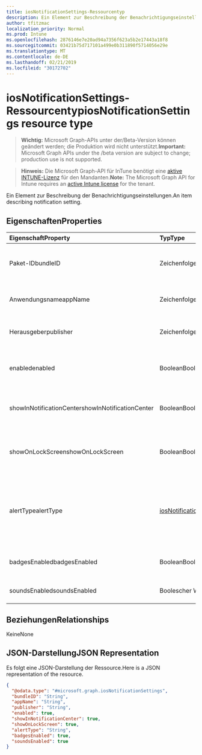 ```yaml
---
title: iosNotificationSettings-Ressourcentyp
description: Ein Element zur Beschreibung der Benachrichtigungseinstellungen.
author: tfitzmac
localization_priority: Normal
ms.prod: Intune
ms.openlocfilehash: 2876146e7e20ad94a7356f623a5b2e17443a18f8
ms.sourcegitcommit: 03421b75d717101a499e0b311890f5714056e29e
ms.translationtype: MT
ms.contentlocale: de-DE
ms.lasthandoff: 02/21/2019
ms.locfileid: "30172702"
---
```

# <a name="iosnotificationsettings-resource-type"></a><span data-ttu-id="c915d-103">iosNotificationSettings-Ressourcentyp</span><span class="sxs-lookup"><span data-stu-id="c915d-103">iosNotificationSettings resource type</span></span>

> <span data-ttu-id="c915d-104">**Wichtig:** Microsoft Graph-APIs unter der/Beta-Version können geändert werden; die Produktion wird nicht unterstützt.</span><span class="sxs-lookup"><span data-stu-id="c915d-104">**Important:** Microsoft Graph APIs under the /beta version are subject to change; production use is not supported.</span></span>

> <span data-ttu-id="c915d-105">**Hinweis:** Die Microsoft Graph-API für InTune benötigt eine [aktive INTUNE-Lizenz](https://go.microsoft.com/fwlink/?linkid=839381) für den Mandanten.</span><span class="sxs-lookup"><span data-stu-id="c915d-105">**Note:** The Microsoft Graph API for Intune requires an [active Intune license](https://go.microsoft.com/fwlink/?linkid=839381) for the tenant.</span></span>

<span data-ttu-id="c915d-106">Ein Element zur Beschreibung der Benachrichtigungseinstellungen.</span><span class="sxs-lookup"><span data-stu-id="c915d-106">An item describing notification setting.</span></span>

## <a name="properties"></a><span data-ttu-id="c915d-107">Eigenschaften</span><span class="sxs-lookup"><span data-stu-id="c915d-107">Properties</span></span>
|<span data-ttu-id="c915d-108">Eigenschaft</span><span class="sxs-lookup"><span data-stu-id="c915d-108">Property</span></span>|<span data-ttu-id="c915d-109">Typ</span><span class="sxs-lookup"><span data-stu-id="c915d-109">Type</span></span>|<span data-ttu-id="c915d-110">Beschreibung</span><span class="sxs-lookup"><span data-stu-id="c915d-110">Description</span></span>|
|:---|:---|:---|
|<span data-ttu-id="c915d-111">Paket-ID</span><span class="sxs-lookup"><span data-stu-id="c915d-111">bundleID</span></span>|<span data-ttu-id="c915d-112">Zeichenfolge</span><span class="sxs-lookup"><span data-stu-id="c915d-112">String</span></span>|<span data-ttu-id="c915d-113">Paket-ID der App, auf die diese Benachrichtigungseinstellungen angewandt werden.</span><span class="sxs-lookup"><span data-stu-id="c915d-113">Bundle id of app to which to apply these notification settings.</span></span>|
|<span data-ttu-id="c915d-114">Anwendungsname</span><span class="sxs-lookup"><span data-stu-id="c915d-114">appName</span></span>|<span data-ttu-id="c915d-115">Zeichenfolge</span><span class="sxs-lookup"><span data-stu-id="c915d-115">String</span></span>|<span data-ttu-id="c915d-116">Anwendungsname, der der Paket-ID zugeordnet werden muss.</span><span class="sxs-lookup"><span data-stu-id="c915d-116">Application name to be associated with the bundleID.</span></span>|
|<span data-ttu-id="c915d-117">Herausgeber</span><span class="sxs-lookup"><span data-stu-id="c915d-117">publisher</span></span>|<span data-ttu-id="c915d-118">Zeichenfolge</span><span class="sxs-lookup"><span data-stu-id="c915d-118">String</span></span>|<span data-ttu-id="c915d-119">Herausgeber, der der Paket-ID zugeordnet werden muss.</span><span class="sxs-lookup"><span data-stu-id="c915d-119">Publisher to be associated with the bundleID.</span></span>|
|<span data-ttu-id="c915d-120">enabled</span><span class="sxs-lookup"><span data-stu-id="c915d-120">enabled</span></span>|<span data-ttu-id="c915d-121">Boolean</span><span class="sxs-lookup"><span data-stu-id="c915d-121">Boolean</span></span>|<span data-ttu-id="c915d-122">Gibt an, ob Benachrichtigungen für diese App zulässig sind.</span><span class="sxs-lookup"><span data-stu-id="c915d-122">Indicates whether notifications are allowed for this app.</span></span>|
|<span data-ttu-id="c915d-123">showInNotificationCenter</span><span class="sxs-lookup"><span data-stu-id="c915d-123">showInNotificationCenter</span></span>|<span data-ttu-id="c915d-124">Boolean</span><span class="sxs-lookup"><span data-stu-id="c915d-124">Boolean</span></span>|<span data-ttu-id="c915d-125">Gibt an, ob Benachrichtigungen im Nachrichtencenter angezeigt werden können.</span><span class="sxs-lookup"><span data-stu-id="c915d-125">Indicates whether notifications can be shown in notification center.</span></span>|
|<span data-ttu-id="c915d-126">showOnLockScreen</span><span class="sxs-lookup"><span data-stu-id="c915d-126">showOnLockScreen</span></span>|<span data-ttu-id="c915d-127">Boolean</span><span class="sxs-lookup"><span data-stu-id="c915d-127">Boolean</span></span>|<span data-ttu-id="c915d-128">Gibt an, ob Benachrichtigungen auf dem Sperrbildschirm angezeigt werden können.</span><span class="sxs-lookup"><span data-stu-id="c915d-128">Indicates whether notifications can be shown on the lock screen.</span></span>|
|<span data-ttu-id="c915d-129">alertType</span><span class="sxs-lookup"><span data-stu-id="c915d-129">alertType</span></span>|[<span data-ttu-id="c915d-130">iosNotificationAlertType</span><span class="sxs-lookup"><span data-stu-id="c915d-130">iosNotificationAlertType</span></span>](../resources/intune-deviceconfig-iosnotificationalerttype.md)|<span data-ttu-id="c915d-131">Gibt die Art der Warnung für Benachrichtigungen für diese App an.</span><span class="sxs-lookup"><span data-stu-id="c915d-131">Indicates the type of alert for notifications for this app.</span></span> <span data-ttu-id="c915d-132">Mögliche Werte: `deviceDefault`, `banner`, `modal`, `none`.</span><span class="sxs-lookup"><span data-stu-id="c915d-132">Possible values are: `deviceDefault`, `banner`, `modal`, `none`.</span></span>|
|<span data-ttu-id="c915d-133">badgesEnabled</span><span class="sxs-lookup"><span data-stu-id="c915d-133">badgesEnabled</span></span>|<span data-ttu-id="c915d-134">Boolean</span><span class="sxs-lookup"><span data-stu-id="c915d-134">Boolean</span></span>|<span data-ttu-id="c915d-135">Gibt an, ob Badges für diese App zulässig sind.</span><span class="sxs-lookup"><span data-stu-id="c915d-135">Indicates whether badges are allowed for this app.</span></span>|
|<span data-ttu-id="c915d-136">soundsEnabled</span><span class="sxs-lookup"><span data-stu-id="c915d-136">soundsEnabled</span></span>|<span data-ttu-id="c915d-137">Boolescher Wert</span><span class="sxs-lookup"><span data-stu-id="c915d-137">Boolean</span></span>|<span data-ttu-id="c915d-138">Gibt an, ob Ton für diese App zulässig ist.</span><span class="sxs-lookup"><span data-stu-id="c915d-138">Indicates whether sounds are allowed for this app.</span></span>|

## <a name="relationships"></a><span data-ttu-id="c915d-139">Beziehungen</span><span class="sxs-lookup"><span data-stu-id="c915d-139">Relationships</span></span>
<span data-ttu-id="c915d-140">Keine</span><span class="sxs-lookup"><span data-stu-id="c915d-140">None</span></span>

## <a name="json-representation"></a><span data-ttu-id="c915d-141">JSON-Darstellung</span><span class="sxs-lookup"><span data-stu-id="c915d-141">JSON Representation</span></span>
<span data-ttu-id="c915d-142">Es folgt eine JSON-Darstellung der Ressource.</span><span class="sxs-lookup"><span data-stu-id="c915d-142">Here is a JSON representation of the resource.</span></span>
<!-- {
  "blockType": "resource",
  "@odata.type": "microsoft.graph.iosNotificationSettings"
}
-->
``` json
{
  "@odata.type": "#microsoft.graph.iosNotificationSettings",
  "bundleID": "String",
  "appName": "String",
  "publisher": "String",
  "enabled": true,
  "showInNotificationCenter": true,
  "showOnLockScreen": true,
  "alertType": "String",
  "badgesEnabled": true,
  "soundsEnabled": true
}
```




